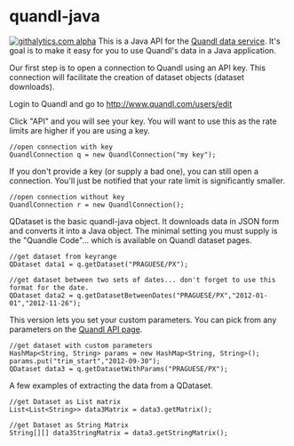 quandl-java
===========
 [![githalytics.com alpha](https://cruel-carlota.pagodabox.com/66c2b522d67dfd66cc5e445fc32976ee "githalytics.com")](http://githalytics.com/github.com/iamtrask)
This is a Java API for the [Quandl data service](http://www.quandl.com/). It's goal is to make it easy for you to use Quandl's data in a Java application.

Our first step is to open a connection to Quandl using an API key. This connection will facilitate the creation of dataset objects (dataset downloads).

Login to Quandl and go to http://www.quandl.com/users/edit

Click "API" and you will see your key. You will want to use this as the rate limits are higher if you are using a key.

    //open connection with key
    QuandlConnection q = new QuandlConnection("my key");

If you don't provide a key (or supply a bad one), you can still open a connection. You'll just be notified that your rate limit is significantly smaller.

    //open connection without key
    QuandlConnection r = new QuandlConnection();

QDataset is the basic quandl-java object. It downloads data in JSON form and converts it into a Java object. The minimal setting you must supply is the "Quandle Code"... which is available on Quandl dataset pages.

    //get dataset from keyrange
    QDataset data1 = q.getDataset("PRAGUESE/PX");
    
    //get dataset between two sets of dates... don't forget to use this format for the date.
    QDataset data2 = q.getDatasetBetweenDates("PRAGUESE/PX","2012-01-01","2012-11-26");

This version lets you set your custom parameters. You can pick from any parameters on the [Quandl API page](http://www.quandl.com/api).

    //get dataset with custom parameters
    HashMap<String, String> params = new HashMap<String, String>();
    params.put("trim_start","2012-09-30");
    QDataset data3 = q.getDatasetWithParams("PRAGUESE/PX");

A few examples of extracting the data from a QDataset.

    //get Dataset as List matrix
    List<List<String>> data3Matrix = data3.getMatrix();

    //get Dataset as String Matrix
    String[][] data3StringMatrix = data3.getStringMatrix();
        
        
       
